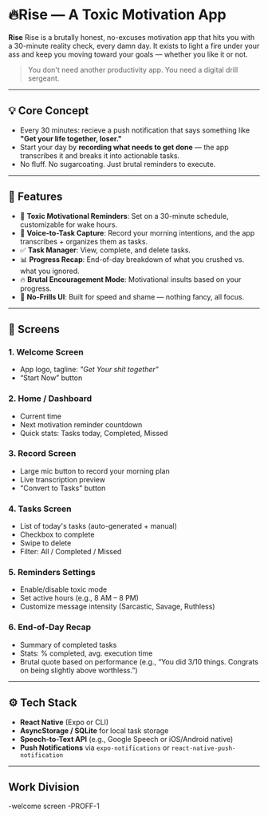 # 🔥Rise — A Toxic Motivation App

**Rise** Rise is a brutally honest, no-excuses motivation app that hits you with a 30-minute reality check, every damn day. It exists to light a fire under your ass and keep you moving toward your goals — whether you like it or not.

> You don't need another productivity app.
> You need a digital drill sergeant.

---

## 💡 Core Concept

- Every 30 minutes: recieve a push notification that says something like **"Get your life together, loser."**
- Start your day by **recording what needs to get done** — the app transcribes it and breaks it into actionable tasks.
- No fluff. No sugarcoating. Just brutal reminders to execute.

---

## 🚀 Features

- 🔔 **Toxic Motivational Reminders**: Set on a 30-minute schedule, customizable for wake hours.
- 🎤 **Voice-to-Task Capture**: Record your morning intentions, and the app transcribes + organizes them as tasks.
- ✅ **Task Manager**: View, complete, and delete tasks.
- 📊 **Progress Recap**: End-of-day breakdown of what you crushed vs. what you ignored.
- 🔥 **Brutal Encouragement Mode**: Motivational insults based on your progress.
- 🧠 **No-Frills UI**: Built for speed and shame — nothing fancy, all focus.

---

## 📱 Screens

### 1. **Welcome Screen**
- App logo, tagline: _"Get Your shit together"_
- “Start Now” button

### 2. **Home / Dashboard**
- Current time
- Next motivation reminder countdown
- Quick stats: Tasks today, Completed, Missed

### 3. **Record Screen**
- Large mic button to record your morning plan
- Live transcription preview
- "Convert to Tasks" button

### 4. **Tasks Screen**
- List of today's tasks (auto-generated + manual)
- Checkbox to complete
- Swipe to delete
- Filter: All / Completed / Missed

### 5. **Reminders Settings**
- Enable/disable toxic mode
- Set active hours (e.g., 8 AM – 8 PM)
- Customize message intensity (Sarcastic, Savage, Ruthless)

### 6. **End-of-Day Recap**
- Summary of completed tasks
- Stats: % completed, avg. execution time
- Brutal quote based on performance (e.g., “You did 3/10 things. Congrats on being slightly above worthless.”)

---

## ⚙️ Tech Stack

- **React Native** (Expo or CLI)
- **AsyncStorage / SQLite** for local task storage
- **Speech-to-Text API** (e.g., Google Speech or iOS/Android native)
- **Push Notifications** via `expo-notifications` or `react-native-push-notification`

---

## Work Division

-welcome screen -PROFF-1



   
